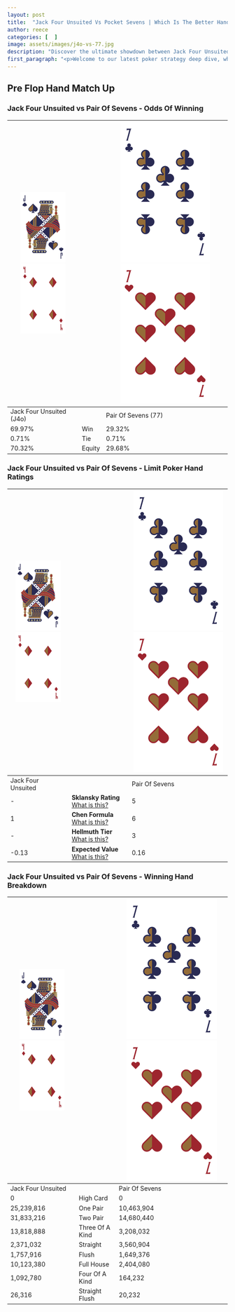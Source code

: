 ```yaml
---
layout: post
title:  "Jack Four Unsuited Vs Pocket Sevens | Which Is The Better Hand In Poker? A Complete Guide"
author: reece
categories: [  ]
image: assets/images/j4o-vs-77.jpg
description: "Discover the ultimate showdown between Jack Four Unsuited and Pair Of Sevens in poker! Uncover the odds, strategies, and scenarios where one hand triumphs over the other. Get ready to up your poker game with this thrilling analysis."
first_paragraph: "<p>Welcome to our latest poker strategy deep dive, where we're pitting two distinct hands against each other in a high-stakes showdown: Jack Four Unsuited vs Pair Of Sevens.</p><p>In the dynamic world of poker, every decision counts, and knowing which hand holds the upper hand is key to your success at the table.</p><p>In this article, we'll dissect these two hands, explore the scenarios where one dominates the other, and equip you with the knowledge to make strategic choices that can tip the odds in your favor.</p><p>Get ready to unravel the intriguing dynamics of these poker hands and elevate your game to new heights.</p>"
---
```




[comment]: # (sp0)

## Pre Flop Hand Match Up

<div class="table hand-ratings" markdown="1"> 



### Jack Four Unsuited vs Pair Of Sevens - Odds Of Winning


    
| ![image info](assets/images/hand1/J.png) ![image info](assets/images/hand1/4o.png) |  | ![image info](assets/images/hand2/7.png) ![image info](assets/images/hand2/7o.png) |
| -------- | -------- | -------- |
| Jack Four Unsuited (J4o) |  | Pair Of Sevens (77) |
| 69.97% | Win | 29.32% |
| 0.71% | Tie | 0.71% |
| 70.32% | Equity | 29.68% |




[comment]: # (sp1)



### Jack Four Unsuited vs Pair Of Sevens - Limit Poker Hand Ratings


    
| ![image info](assets/images/hand1/J.png) ![image info](assets/images/hand1/4o.png) |  | ![image info](assets/images/hand2/7.png) ![image info](assets/images/hand2/7o.png) |
| -------- | -------- | -------- |
| Jack Four Unsuited |  | Pair Of Sevens |
| - | **Sklansky Rating** [What is this?](/sklansky-rating-explained) | 5 |
| 1 | **Chen Formula** [What is this?](/chen-formula-explained) | 6 |
| - | **Hellmuth Tier** [What is this?](/Hellmuth-tier-explained) | 3 |
| -0.13 | **Expected Value** [What is this?](/expected-value-explained) | 0.16 |




[comment]: # (sp2)



### Jack Four Unsuited vs Pair Of Sevens - Winning Hand Breakdown


    
| ![image info](assets/images/hand1/J.png) ![image info](assets/images/hand1/4o.png) |  | ![image info](assets/images/hand2/7.png) ![image info](assets/images/hand2/7o.png) |
| -------- | -------- | -------- |
| Jack Four Unsuited |  | Pair Of Sevens |
| 0 | High Card | 0 |
| 25,239,816 | One Pair | 10,463,904 |
| 31,833,216 | Two Pair | 14,680,440 |
| 13,818,888 | Three Of A Kind | 3,208,032 |
| 2,371,032 | Straight | 3,560,904 |
| 1,757,916 | Flush | 1,649,376 |
| 10,123,380 | Full House | 2,404,080 |
| 1,092,780 | Four Of A Kind | 164,232 |
| 26,316 | Straight Flush | 20,232 |




[comment]: # (sp3)



</div>

[comment]: # (sp4)



[comment]: # (sp5)

